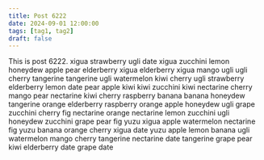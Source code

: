 ```yaml
---
title: Post 6222
date: 2024-09-01 12:00:00
tags: [tag1, tag2]
draft: false
---
```

This is post 6222.
xigua
strawberry
ugli
date
xigua
zucchini
lemon
honeydew
apple
pear
elderberry
xigua
elderberry
xigua
mango
ugli
ugli
cherry
tangerine
tangerine
ugli
watermelon
kiwi
cherry
ugli
strawberry
elderberry
lemon
date
pear
apple
kiwi
kiwi
zucchini
kiwi
nectarine
cherry
mango
pear
nectarine
kiwi
cherry
raspberry
banana
banana
honeydew
tangerine
orange
elderberry
raspberry
orange
apple
honeydew
ugli
grape
zucchini
cherry
fig
nectarine
orange
nectarine
lemon
zucchini
ugli
honeydew
zucchini
grape
pear
fig
yuzu
xigua
apple
watermelon
nectarine
fig
yuzu
banana
orange
cherry
xigua
date
yuzu
apple
lemon
banana
ugli
watermelon
mango
cherry
tangerine
nectarine
date
tangerine
grape
pear
kiwi
elderberry
date
grape
date

